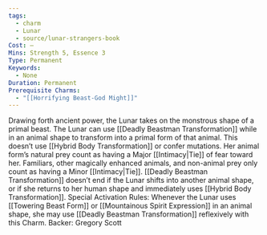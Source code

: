 ```yaml
---
tags:
  - charm
  - Lunar
  - source/lunar-strangers-book
Cost: —
Mins: Strength 5, Essence 3
Type: Permanent
Keywords:
  - None
Duration: Permanent
Prerequisite Charms:
  - "[[Horrifying Beast-God Might]]"
---
```

Drawing forth ancient power, the Lunar takes on the monstrous shape of a primal beast.
The Lunar can use [[Deadly Beastman Transformation]] while in an animal shape to transform into a primal form of that animal. This doesn’t use [[Hybrid Body Transformation]] or confer mutations. Her animal form’s natural prey count as having a Major [[Intimacy|Tie]] of fear toward her. Familiars, other magically enhanced animals, and non-animal prey only count as having a Minor [[Intimacy|Tie]].
[[Deadly Beastman Transformation]] doesn’t end if the Lunar shifts into another animal shape, or if she returns to her human shape and immediately uses [[Hybrid Body Transformation]].
Special Activation Rules: Whenever the Lunar uses [[Towering Beast Form]] or [[Mountainous Spirit Expression]] in an animal shape, she may use [[Deadly Beastman Transformation]] reflexively with this Charm.
Backer: Gregory Scott